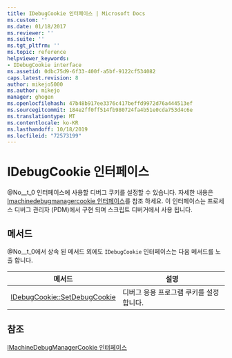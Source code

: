 ```yaml
---
title: IDebugCookie 인터페이스 | Microsoft Docs
ms.custom: ''
ms.date: 01/18/2017
ms.reviewer: ''
ms.suite: ''
ms.tgt_pltfrm: ''
ms.topic: reference
helpviewer_keywords:
- IDebugCookie interface
ms.assetid: 0dbc75d9-6f33-400f-a5bf-9122cf534082
caps.latest.revision: 8
author: mikejo5000
ms.author: mikejo
manager: ghogen
ms.openlocfilehash: 47b48b917ee3376c417beffd9972d76a444513ef
ms.sourcegitcommit: 184e2ff0ff514fb980724fa4b51e0cda753d4c6e
ms.translationtype: MT
ms.contentlocale: ko-KR
ms.lasthandoff: 10/18/2019
ms.locfileid: "72573199"
---
```

# <a name="idebugcookie-interface"></a>IDebugCookie 인터페이스
@No__t_0 인터페이스에 사용할 디버그 쿠키를 설정할 수 있습니다. 자세한 내용은 [Imachinedebugmanagercookie 인터페이스](../../winscript/reference/imachinedebugmanagercookie-interface.md)를 참조 하세요. 이 인터페이스는 프로세스 디버그 관리자 (PDM)에서 구현 되며 스크립트 디버거에서 사용 됩니다.  
  
## <a name="methods"></a>메서드  
 @No__t_0에서 상속 된 메서드 외에도 `IDebugCookie` 인터페이스는 다음 메서드를 노출 합니다.  
  
|메서드|설명|  
|------------|-----------------|  
|[IDebugCookie::SetDebugCookie](../../winscript/reference/idebugcookie-setdebugcookie.md)|디버그 응용 프로그램 쿠키를 설정 합니다.|  
  
## <a name="see-also"></a>참조  
 [IMachineDebugManagerCookie 인터페이스](../../winscript/reference/imachinedebugmanagercookie-interface.md)